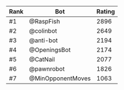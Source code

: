 Rank|Bot|Rating
---|---|---
#1|@RaspFish|2896
#2|@colinbot|2649
#3|@anti-bot|2194
#4|@OpeningsBot|2174
#5|@CatNail|2077
#6|@pawnrobot|1826
#7|@MinOpponentMoves|1063
